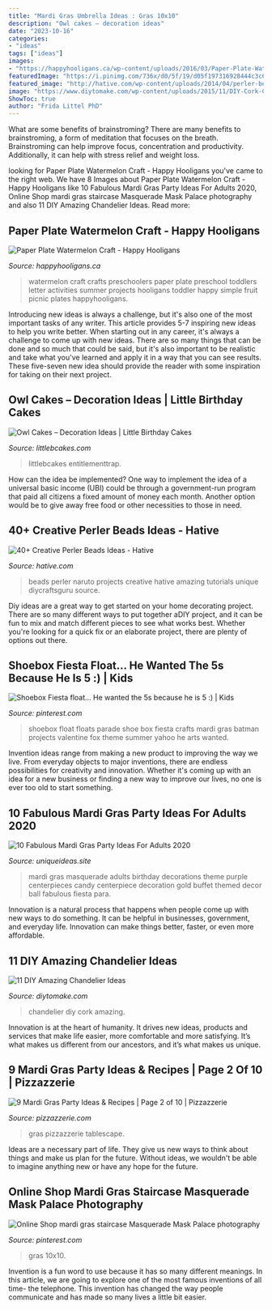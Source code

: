 ```yaml
---
title: "Mardi Gras Umbrella Ideas : Gras 10x10"
description: "Owl cakes – decoration ideas"
date: "2023-10-16"
categories:
- "ideas"
tags: ["ideas"]
images:
- "https://happyhooligans.ca/wp-content/uploads/2016/03/Paper-Plate-Watermelon-Letter-W-Craft-for-preschoolers-and-toddlers-Happy-Hooligans-copy.jpg"
featuredImage: "https://i.pinimg.com/736x/d0/5f/19/d05f197316928444c3c63acd1f8104b1.jpg"
featured_image: "http://hative.com/wp-content/uploads/2014/04/perler-beads-ideas/24-naruto-perler-beads.jpg"
image: "https://www.diytomake.com/wp-content/uploads/2015/11/DIY-Cork-Chandelier.jpg"
ShowToc: true
author: "Frida Littel PhD"
---
```



What are some benefits of brainstroming?
There are many benefits to brainstroming, a form of meditation that focuses on the breath. Brainstroming can help improve focus, concentration and productivity. Additionally, it can help with stress relief and weight loss.

	

		
looking for Paper Plate Watermelon Craft - Happy Hooligans you've came to the right web. We have 8 Images about Paper Plate Watermelon Craft - Happy Hooligans like 10 Fabulous Mardi Gras Party Ideas For Adults 2020, Online Shop mardi gras staircase Masquerade Mask Palace photography and also 11 DIY Amazing Chandelier Ideas. Read more:
		
    
## Paper Plate Watermelon Craft - Happy Hooligans

<img loading=lazy src="https://happyhooligans.ca/wp-content/uploads/2016/03/Paper-Plate-Watermelon-Letter-W-Craft-for-preschoolers-and-toddlers-Happy-Hooligans-copy.jpg" onerror="this.onerror=null;this.src='https://tse2.mm.bing.net/th?id=OIP.dNMM_F_lNLm-6dyDsNqspgAAAA&amp;pid=15.1';" alt="Paper Plate Watermelon Craft - Happy Hooligans">

_Source: happyhooligans.ca_

>watermelon craft crafts preschoolers paper plate preschool toddlers letter activities summer projects hooligans toddler happy simple fruit picnic plates happyhooligans. 

	

Introducing new ideas is always a challenge, but it's also one of the most important tasks of any writer. This article provides 5-7 inspiring new ideas to help you write better.
When starting out in any career, it's always a challenge to come up with new ideas. There are so many things that can be done and so much that could be said, but it's also important to be realistic and take what you've learned and apply it in a way that you can see results. These five-seven new idea should provide the reader with some inspiration for taking on their next project.

    
## Owl Cakes – Decoration Ideas | Little Birthday Cakes

<img loading=lazy src="https://www.littlebcakes.com/wp-content/uploads/2013/08/Owl-Birthday-Cake-Ideas.jpg" onerror="this.onerror=null;this.src='https://tse4.mm.bing.net/th?id=OIP.xz3m0Ly-0sx_4Y3ufCaAPQHaKd&amp;pid=15.1';" alt="Owl Cakes – Decoration Ideas | Little Birthday Cakes">

_Source: littlebcakes.com_

>littlebcakes entitlementtrap. 

	

How can the idea be implemented?
One way to implement the idea of a universal basic income (UBI) could be through a government-run program that paid all citizens a fixed amount of money each month. Another option would be to give away free food or other necessities to those in need.

    
## 40+ Creative Perler Beads Ideas - Hative

<img loading=lazy src="http://hative.com/wp-content/uploads/2014/04/perler-beads-ideas/24-naruto-perler-beads.jpg" onerror="this.onerror=null;this.src='https://tse2.mm.bing.net/th?id=OIP.Wg9-pLuD9jLjj_GGZqwmIQHaFf&amp;pid=15.1';" alt="40+ Creative Perler Beads Ideas - Hative">

_Source: hative.com_

>beads perler naruto projects creative hative amazing tutorials unique diycraftsguru source. 

	

Diy ideas are a great way to get started on your home decorating project. There are so many different ways to put together aDIY project, and it can be fun to mix and match different pieces to see what works best. Whether you're looking for a quick fix or an elaborate project, there are plenty of options out there.

    
## Shoebox Fiesta Float... He Wanted The 5s Because He Is 5 :) | Kids

<img loading=lazy src="https://i.pinimg.com/736x/35/9a/08/359a08fff74e5e6a34a4f12312534f0e--shoebox-ideas-shoebox-float-ideas-kids.jpg" onerror="this.onerror=null;this.src='https://tse1.mm.bing.net/th?id=OIP.2HjPbBNeB44_MLaKhjkO1QHaFj&amp;pid=15.1';" alt="Shoebox Fiesta float... He wanted the 5s because he is 5 :) | Kids">

_Source: pinterest.com_

>shoebox float floats parade shoe box fiesta crafts mardi gras batman projects valentine fox theme summer yahoo he arts wanted. 

	

Invention ideas range from making a new product to improving the way we live. From everyday objects to major inventions, there are endless possibilities for creativity and innovation. Whether it's coming up with an idea for a new business or finding a new way to improve our lives, no one is ever too old to start something.

    
## 10 Fabulous Mardi Gras Party Ideas For Adults 2020

<img loading=lazy src="https://www.uniqueideas.site/wp-content/uploads/birthday-masquerade-party-candy-buffet-in-purple-green-black-and.jpg" onerror="this.onerror=null;this.src='https://tse3.mm.bing.net/th?id=OIP.kzk9duXkRBlIHaZYhA-lQQHaJ4&amp;pid=15.1';" alt="10 Fabulous Mardi Gras Party Ideas For Adults 2020">

_Source: uniqueideas.site_

>mardi gras masquerade adults birthday decorations theme purple centerpieces candy centerpiece decoration gold buffet themed decor ball fabulous fiesta para. 

	

Innovation is a natural process that happens when people come up with new ways to do something. It can be helpful in businesses, government, and everyday life. Innovation can make things better, faster, or even more affordable.

    
## 11 DIY Amazing Chandelier Ideas

<img loading=lazy src="https://www.diytomake.com/wp-content/uploads/2015/11/DIY-Cork-Chandelier.jpg" onerror="this.onerror=null;this.src='https://tse3.mm.bing.net/th?id=OIP.I0U-mNYxvJxc0pH9MVaaIAHaJ3&amp;pid=15.1';" alt="11 DIY Amazing Chandelier Ideas">

_Source: diytomake.com_

>chandelier diy cork amazing. 

	

Innovation is at the heart of humanity. It drives new ideas, products and services that make life easier, more comfortable and more satisfying. It’s what makes us different from our ancestors, and it’s what makes us unique.

    
## 9 Mardi Gras Party Ideas &amp; Recipes | Page 2 Of 10 | Pizzazzerie

<img loading=lazy src="https://pizzazzerie.com/wp-content/uploads/2015/02/Pizzazzerie-Mardi-Gras-Party-Ideas.jpg" onerror="this.onerror=null;this.src='https://tse4.mm.bing.net/th?id=OIP.LTuhkHU-hVV8ylomMqT59wHaE7&amp;pid=15.1';" alt="9 Mardi Gras Party Ideas &amp; Recipes | Page 2 of 10 | Pizzazzerie">

_Source: pizzazzerie.com_

>gras pizzazzerie tablescape. 

	

Ideas are a necessary part of life. They give us new ways to think about things and make us plan for the future. Without ideas, we wouldn't be able to imagine anything new or have any hope for the future.

    
## Online Shop Mardi Gras Staircase Masquerade Mask Palace Photography

<img loading=lazy src="https://i.pinimg.com/736x/d0/5f/19/d05f197316928444c3c63acd1f8104b1.jpg" onerror="this.onerror=null;this.src='https://tse2.mm.bing.net/th?id=OIP.snFxEqEyB457bB3dheqMogHaHa&amp;pid=15.1';" alt="Online Shop mardi gras staircase Masquerade Mask Palace photography">

_Source: pinterest.com_

>gras 10x10. 

	

Invention is a fun word to use because it has so many different meanings. In this article, we are going to explore one of the most famous inventions of all time- the telephone. This invention has changed the way people communicate and has made so many lives a little bit easier.


